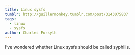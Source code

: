 ```yaml
---
title: Linux sysfs
tumblr: http://guillermonkey.tumblr.com/post/3143075837
tags:
  - linux
  - sysfs
author: Charles Forsyth
---
```


I’ve wondered whether Linux sysfs should be called syphilis.
